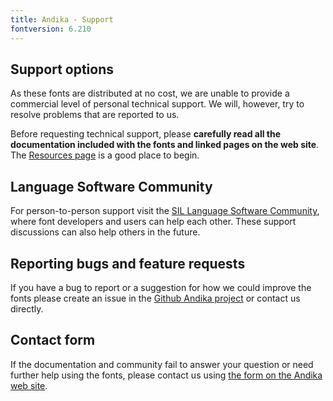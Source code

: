 ```yaml
---
title: Andika - Support
fontversion: 6.210
---
```


## Support options

As these fonts are distributed at no cost, we are unable to provide a commercial level of personal technical support. We will, however, try to resolve problems that are reported to us.

Before requesting technical support, please **carefully read all the documentation included with the fonts and linked pages on the web site**. The [Resources page](resources.md) is a good place to begin.

## Language Software Community

For person-to-person support visit the [SIL Language Software Community](https://community.software.sil.org/c/silfonts), where font developers and users can help each other. These support discussions can also help others in the future.

## Reporting bugs and feature requests

If you have a bug to report or a suggestion for how we could improve the fonts please create an issue in the [Github Andika project](https://github.com/silnrsi/font-andika/issues) or contact us directly.

## Contact form

If the documentation and community fail to answer your question or need further help using the fonts, please contact us using [the form on the Andika web site](https://software.sil.org/andika/about/contact/).

